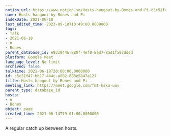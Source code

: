 ```yaml
---
notion_url: https://www.notion.so/Hosts-hangout-by-Bones-and-Pi-c5c51f47bb17444ca802688e5847a127
name: Hosts hangout by Bones and Pi
indexDate: 2021-06-18
last_edited_time: 2023-09-18T10:49:00.0000000
tags:
- Talk
- 2021-06-18
- π
- Bones
parent_database_id: e9339446-880f-4ef0-8ad7-8ad1f507dded
platform: Google Meet
language_level: No limit
archived: false
talktime: 2021-06-18T20:00:00.0000000
id: c5c51f47-bb17-444c-a802-688e5847a127
title: Hosts hangout by Bones and Pi
meeting_link: https://meet.google.com/fmt-ksxu-uuv
parent_type: database_id
hosts:
- π
- Bones
object: page
created_time: 2021-06-14T19:01:00.0000000
---
```


A regular catch up between hosts.


